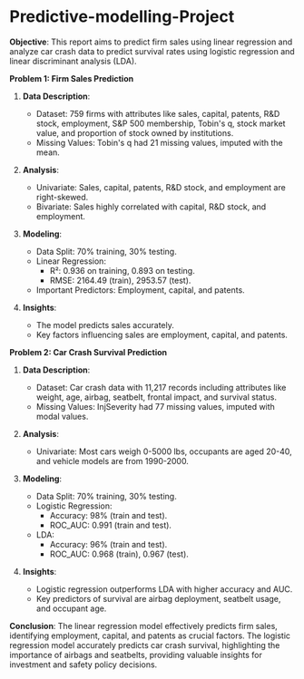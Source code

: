 # Predictive-modelling-Project

**Objective**: This report aims to predict firm sales using linear regression and analyze car crash data to predict survival rates using logistic regression and linear discriminant analysis (LDA).

**Problem 1: Firm Sales Prediction**

1. **Data Description**:
   - Dataset: 759 firms with attributes like sales, capital, patents, R&D stock, employment, S&P 500 membership, Tobin's q, stock market value, and proportion of stock owned by institutions.
   - Missing Values: Tobin's q had 21 missing values, imputed with the mean.

2. **Analysis**:
   - Univariate: Sales, capital, patents, R&D stock, and employment are right-skewed.
   - Bivariate: Sales highly correlated with capital, R&D stock, and employment.

3. **Modeling**:
   - Data Split: 70% training, 30% testing.
   - Linear Regression:
     - R²: 0.936 on training, 0.893 on testing.
     - RMSE: 2164.49 (train), 2953.57 (test).
   - Important Predictors: Employment, capital, and patents.

4. **Insights**:
   - The model predicts sales accurately.
   - Key factors influencing sales are employment, capital, and patents.

**Problem 2: Car Crash Survival Prediction**

1. **Data Description**:
   - Dataset: Car crash data with 11,217 records including attributes like weight, age, airbag, seatbelt, frontal impact, and survival status.
   - Missing Values: InjSeverity had 77 missing values, imputed with modal values.

2. **Analysis**:
   - Univariate: Most cars weigh 0-5000 lbs, occupants are aged 20-40, and vehicle models are from 1990-2000.

3. **Modeling**:
   - Data Split: 70% training, 30% testing.
   - Logistic Regression:
     - Accuracy: 98% (train and test).
     - ROC_AUC: 0.991 (train and test).
   - LDA:
     - Accuracy: 96% (train and test).
     - ROC_AUC: 0.968 (train), 0.967 (test).

4. **Insights**:
   - Logistic regression outperforms LDA with higher accuracy and AUC.
   - Key predictors of survival are airbag deployment, seatbelt usage, and occupant age.

**Conclusion**: The linear regression model effectively predicts firm sales, identifying employment, capital, and patents as crucial factors. The logistic regression model accurately predicts car crash survival, highlighting the importance of airbags and seatbelts, providing valuable insights for investment and safety policy decisions.
